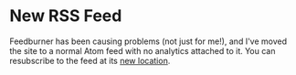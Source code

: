 # New RSS Feed #

Feedburner has been causing problems (not just for me!), and I've moved the site to a normal Atom feed with no analytics attached to it. You can resubscribe to the feed at its [new location](http://cartera.me/feed.xml).